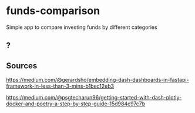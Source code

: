 # funds-comparison
Simple app to compare investing funds by different categories


## ?


## Sources

https://medium.com/@gerardsho/embedding-dash-dashboards-in-fastapi-framework-in-less-than-3-mins-b1bec12eb3

https://medium.com/@psgtecharun96/getting-started-with-dash-plotly-docker-and-poetry-a-step-by-step-guide-15d984c97c7b
